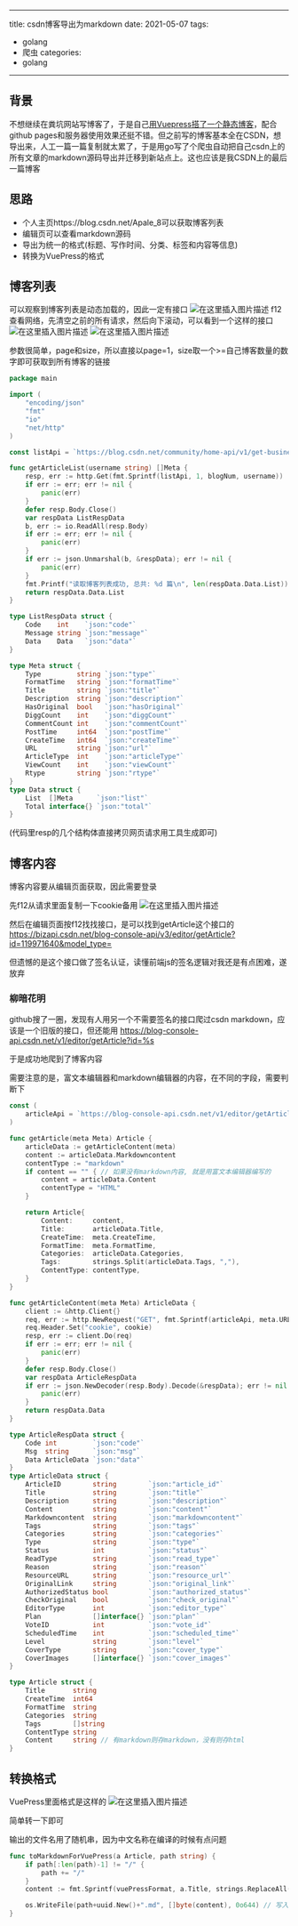 
---
title: csdn博客导出为markdown
date: 2021-05-07
tags:
 - golang
 - 爬虫
categories:
 - golang
---

## 背景
不想继续在粪坑网站写博客了，于是自己[用Vuepress搭了一个静态博客](https://blog.apale7.cn/)，配合github pages和服务器使用效果还挺不错。但之前写的博客基本全在CSDN，想导出来，人工一篇一篇复制就太累了，于是用go写了个爬虫自动把自己csdn上的所有文章的markdown源码导出并迁移到新站点上。这也应该是我CSDN上的最后一篇博客
## 思路
- 个人主页https://blog.csdn.net/Apale_8可以获取博客列表
- 编辑页可以查看markdown源码
- 导出为统一的格式(标题、写作时间、分类、标签和内容等信息)
- 转换为VuePress的格式
## 博客列表
可以观察到博客列表是动态加载的，因此一定有接口
![在这里插入图片描述](https://img-blog.csdnimg.cn/c585e3d2e66c451fb1fbb9eaa0b5a391.png?x-oss-process=image/watermark,type_d3F5LXplbmhlaQ,shadow_50,text_Q1NETiBAQXBhbGVfNw==,size_20,color_FFFFFF,t_70,g_se,x_16)
f12查看网络，先清空之前的所有请求，然后向下滚动，可以看到一个这样的接口
![在这里插入图片描述](https://img-blog.csdnimg.cn/686fe5b4aa6b49048381f2dbc76509eb.png?x-oss-process=image/watermark,type_d3F5LXplbmhlaQ,shadow_50,text_Q1NETiBAQXBhbGVfNw==,size_20,color_FFFFFF,t_70,g_se,x_16)
![在这里插入图片描述](https://img-blog.csdnimg.cn/c45ad20afe534f029dcb8a889002223a.png?x-oss-process=image/watermark,type_d3F5LXplbmhlaQ,shadow_50,text_Q1NETiBAQXBhbGVfNw==,size_20,color_FFFFFF,t_70,g_se,x_16)

参数很简单，page和size，所以直接以page=1，size取一个>=自己博客数量的数字即可获取到所有博客的链接

```go
package main

import (
	"encoding/json"
	"fmt"
	"io"
	"net/http"
)

const listApi = `https://blog.csdn.net/community/home-api/v1/get-business-list?page=%d&size=%d&businessType=lately&noMore=false&username=%s`

func getArticleList(username string) []Meta {
	resp, err := http.Get(fmt.Sprintf(listApi, 1, blogNum, username))
	if err := err; err != nil {
		panic(err)
	}
	defer resp.Body.Close()
	var respData ListRespData
	b, err := io.ReadAll(resp.Body)
	if err := err; err != nil {
		panic(err)
	}
	if err := json.Unmarshal(b, &respData); err != nil {
		panic(err)
	}
	fmt.Printf("读取博客列表成功, 总共: %d 篇\n", len(respData.Data.List))
	return respData.Data.List
}

type ListRespData struct {
	Code    int    `json:"code"`
	Message string `json:"message"`
	Data    Data   `json:"data"`
}

type Meta struct {
	Type         string `json:"type"`
	FormatTime   string `json:"formatTime"`
	Title        string `json:"title"`
	Description  string `json:"description"`
	HasOriginal  bool   `json:"hasOriginal"`
	DiggCount    int    `json:"diggCount"`
	CommentCount int    `json:"commentCount"`
	PostTime     int64  `json:"postTime"`
	CreateTime   int64  `json:"createTime"`
	URL          string `json:"url"`
	ArticleType  int    `json:"articleType"`
	ViewCount    int    `json:"viewCount"`
	Rtype        string `json:"rtype"`
}
type Data struct {
	List  []Meta      `json:"list"`
	Total interface{} `json:"total"`
}

```
(代码里resp的几个结构体直接拷贝网页请求用工具生成即可)
## 博客内容
博客内容要从编辑页面获取，因此需要登录

先f12从请求里面复制一下cookie备用
![在这里插入图片描述](https://img-blog.csdnimg.cn/4fd3fbf011c140d6bea883225134e0fc.png?x-oss-process=image/watermark,type_d3F5LXplbmhlaQ,shadow_50,text_Q1NETiBAQXBhbGVfNw==,size_20,color_FFFFFF,t_70,g_se,x_16)

然后在编辑页面按f12找找接口，是可以找到getArticle这个接口的
https://bizapi.csdn.net/blog-console-api/v3/editor/getArticle?id=119971640&model_type=

但遗憾的是这个接口做了签名认证，读懂前端js的签名逻辑对我还是有点困难，遂放弃

### 柳暗花明
github搜了一圈，发现有人用另一个不需要签名的接口爬过csdn markdown，应该是一个旧版的接口，但还能用
https://blog-console-api.csdn.net/v1/editor/getArticle?id=%s

于是成功地爬到了博客内容

需要注意的是，富文本编辑器和markdown编辑器的内容，在不同的字段，需要判断下

```go
const (
	articleApi = `https://blog-console-api.csdn.net/v1/editor/getArticle?id=%s`
)

func getArticle(meta Meta) Article {
	articleData := getArticleContent(meta)
	content := articleData.Markdowncontent
	contentType := "markdown"
	if content == "" { // 如果没有markdown内容, 就是用富文本编辑器编写的
		content = articleData.Content
		contentType = "HTML"
	}

	return Article{
		Content:     content,
		Title:       articleData.Title,
		CreateTime:  meta.CreateTime,
		FormatTime:  meta.FormatTime,
		Categories:  articleData.Categories,
		Tags:        strings.Split(articleData.Tags, ","),
		ContentType: contentType,
	}
}

func getArticleContent(meta Meta) ArticleData {
	client := &http.Client{}
	req, err := http.NewRequest("GET", fmt.Sprintf(articleApi, meta.URL[strings.LastIndex(meta.URL, "/")+1:]), nil)
	req.Header.Set("cookie", cookie)
	resp, err := client.Do(req)
	if err := err; err != nil {
		panic(err)
	}
	defer resp.Body.Close()
	var respData ArticleRespData
	if err := json.NewDecoder(resp.Body).Decode(&respData); err != nil {
		panic(err)
	}
	return respData.Data
}

type ArticleRespData struct {
	Code int         `json:"code"`
	Msg  string      `json:"msg"`
	Data ArticleData `json:"data"`
}
type ArticleData struct {
	ArticleID        string        `json:"article_id"`
	Title            string        `json:"title"`
	Description      string        `json:"description"`
	Content          string        `json:"content"`
	Markdowncontent  string        `json:"markdowncontent"`
	Tags             string        `json:"tags"`
	Categories       string        `json:"categories"`
	Type             string        `json:"type"`
	Status           int           `json:"status"`
	ReadType         string        `json:"read_type"`
	Reason           string        `json:"reason"`
	ResourceURL      string        `json:"resource_url"`
	OriginalLink     string        `json:"original_link"`
	AuthorizedStatus bool          `json:"authorized_status"`
	CheckOriginal    bool          `json:"check_original"`
	EditorType       int           `json:"editor_type"`
	Plan             []interface{} `json:"plan"`
	VoteID           int           `json:"vote_id"`
	ScheduledTime    int           `json:"scheduled_time"`
	Level            string        `json:"level"`
	CoverType        string        `json:"cover_type"`
	CoverImages      []interface{} `json:"cover_images"`
}

type Article struct {
	Title       string
	CreateTime  int64
	FormatTime  string
	Categories  string
	Tags        []string
	ContentType string
	Content     string // 有markdown则存markdown，没有则存html
}

```
## 转换格式
VuePress里面格式是这样的
![在这里插入图片描述](https://img-blog.csdnimg.cn/ca389c88b05a47e2bfd3df11b389bc0a.png?x-oss-process=image/watermark,type_d3F5LXplbmhlaQ,shadow_50,text_Q1NETiBAQXBhbGVfNw==,size_20,color_FFFFFF,t_70,g_se,x_16)

简单转一下即可

输出的文件名用了随机串，因为中文名称在编译的时候有点问题
```go
func toMarkdownForVuePress(a Article, path string) {
	if path[:len(path)-1] != "/" {
		path += "/"
	}
	content := fmt.Sprintf(vuePressFormat, a.Title, strings.ReplaceAll(a.FormatTime, ".", "-"), genTags(a.Tags...), genTags(a.Categories), a.Content)

	os.WriteFile(path+uuid.New()+".md", []byte(content), 0o644) // 写入文件, uuid作为文件名，因为中文名可能有问题
}
```
